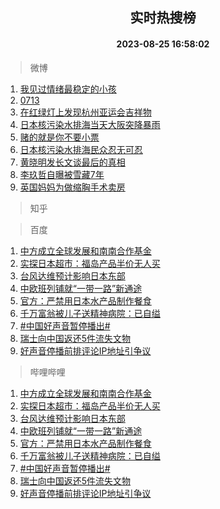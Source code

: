 <div align="center"><h2>实时热搜榜</h2><h4>2023-08-25 16:58:02</h4></div>

> 微博  

1. [我见过情绪最稳定的小孩](https://s.weibo.com/weibo?q=%E6%88%91%E8%A7%81%E8%BF%87%E6%83%85%E7%BB%AA%E6%9C%80%E7%A8%B3%E5%AE%9A%E7%9A%84%E5%B0%8F%E5%AD%A9&t=31&band_rank=1&Refer=top)<br />
2. [0713](https://s.weibo.com/weibo?q=0713&t=31&band_rank=2&Refer=top)<br />
3. [在红绿灯上发现杭州亚运会吉祥物](https://s.weibo.com/weibo?q=%23%E5%9C%A8%E7%BA%A2%E7%BB%BF%E7%81%AF%E4%B8%8A%E5%8F%91%E7%8E%B0%E6%9D%AD%E5%B7%9E%E4%BA%9A%E8%BF%90%E4%BC%9A%E5%90%89%E7%A5%A5%E7%89%A9%23&t=31&band_rank=3&Refer=top)<br />
4. [日本核污染水排海当天大阪突降暴雨](https://s.weibo.com/weibo?q=%23%E6%97%A5%E6%9C%AC%E6%A0%B8%E6%B1%A1%E6%9F%93%E6%B0%B4%E6%8E%92%E6%B5%B7%E5%BD%93%E5%A4%A9%E5%A4%A7%E9%98%AA%E7%AA%81%E9%99%8D%E6%9A%B4%E9%9B%A8%23&t=31&band_rank=4&Refer=top)<br />
5. [赌的就是你不要小票](https://s.weibo.com/weibo?q=%23%E8%B5%8C%E7%9A%84%E5%B0%B1%E6%98%AF%E4%BD%A0%E4%B8%8D%E8%A6%81%E5%B0%8F%E7%A5%A8%23&t=31&band_rank=5&Refer=top)<br />
6. [日本核污染水排海民众忍无可忍](https://s.weibo.com/weibo?q=%23%E6%97%A5%E6%9C%AC%E6%A0%B8%E6%B1%A1%E6%9F%93%E6%B0%B4%E6%8E%92%E6%B5%B7%E6%B0%91%E4%BC%97%E5%BF%8D%E6%97%A0%E5%8F%AF%E5%BF%8D%23&t=31&band_rank=6&Refer=top)<br />
7. [黄晓明发长文谈最后的真相](https://s.weibo.com/weibo?q=%23%E9%BB%84%E6%99%93%E6%98%8E%E5%8F%91%E9%95%BF%E6%96%87%E8%B0%88%E6%9C%80%E5%90%8E%E7%9A%84%E7%9C%9F%E7%9B%B8%23&t=31&band_rank=7&Refer=top)<br />
8. [李玖哲自曝被雪藏7年](https://s.weibo.com/weibo?q=%23%E6%9D%8E%E7%8E%96%E5%93%B2%E8%87%AA%E6%9B%9D%E8%A2%AB%E9%9B%AA%E8%97%8F7%E5%B9%B4%23&t=31&band_rank=8&Refer=top)<br />
9. [英国妈妈为做缩胸手术卖房](https://s.weibo.com/weibo?q=%E8%8B%B1%E5%9B%BD%E5%A6%88%E5%A6%88%E4%B8%BA%E5%81%9A%E7%BC%A9%E8%83%B8%E6%89%8B%E6%9C%AF%E5%8D%96%E6%88%BF&t=31&band_rank=9&Refer=top)<br />

> 知乎  


> 百度  

1. [中方成立全球发展和南南合作基金](https://www.baidu.com/s?wd=%E4%B8%AD%E6%96%B9%E6%88%90%E7%AB%8B%E5%85%A8%E7%90%83%E5%8F%91%E5%B1%95%E5%92%8C%E5%8D%97%E5%8D%97%E5%90%88%E4%BD%9C%E5%9F%BA%E9%87%91&sa=fyb_news&rsv_dl=fyb_news)<br />
2. [实探日本超市：福岛产品半价无人买](https://www.baidu.com/s?wd=%E5%AE%9E%E6%8E%A2%E6%97%A5%E6%9C%AC%E8%B6%85%E5%B8%82%EF%BC%9A%E7%A6%8F%E5%B2%9B%E4%BA%A7%E5%93%81%E5%8D%8A%E4%BB%B7%E6%97%A0%E4%BA%BA%E4%B9%B0&sa=fyb_news&rsv_dl=fyb_news)<br />
3. [台风达维预计影响日本东部](https://www.baidu.com/s?wd=%E5%8F%B0%E9%A3%8E%E8%BE%BE%E7%BB%B4%E9%A2%84%E8%AE%A1%E5%BD%B1%E5%93%8D%E6%97%A5%E6%9C%AC%E4%B8%9C%E9%83%A8&sa=fyb_news&rsv_dl=fyb_news)<br />
4. [中欧班列铺就“一带一路”新通途](https://www.baidu.com/s?wd=%E4%B8%AD%E6%AC%A7%E7%8F%AD%E5%88%97%E9%93%BA%E5%B0%B1%E2%80%9C%E4%B8%80%E5%B8%A6%E4%B8%80%E8%B7%AF%E2%80%9D%E6%96%B0%E9%80%9A%E9%80%94&sa=fyb_news&rsv_dl=fyb_news)<br />
5. [官方：严禁用日本水产品制作餐食](https://www.baidu.com/s?wd=%E5%AE%98%E6%96%B9%EF%BC%9A%E4%B8%A5%E7%A6%81%E7%94%A8%E6%97%A5%E6%9C%AC%E6%B0%B4%E4%BA%A7%E5%93%81%E5%88%B6%E4%BD%9C%E9%A4%90%E9%A3%9F&sa=fyb_news&rsv_dl=fyb_news)<br />
6. [千万富翁被儿子送精神病院：已自缢](https://www.baidu.com/s?wd=%E5%8D%83%E4%B8%87%E5%AF%8C%E7%BF%81%E8%A2%AB%E5%84%BF%E5%AD%90%E9%80%81%E7%B2%BE%E7%A5%9E%E7%97%85%E9%99%A2%EF%BC%9A%E5%B7%B2%E8%87%AA%E7%BC%A2&sa=fyb_news&rsv_dl=fyb_news)<br />
7. [#中国好声音暂停播出#](https://www.baidu.com/s?wd=%23%E4%B8%AD%E5%9B%BD%E5%A5%BD%E5%A3%B0%E9%9F%B3%E6%9A%82%E5%81%9C%E6%92%AD%E5%87%BA%23&sa=fyb_news&rsv_dl=fyb_news)<br />
8. [瑞士向中国返还5件流失文物](https://www.baidu.com/s?wd=%E7%91%9E%E5%A3%AB%E5%90%91%E4%B8%AD%E5%9B%BD%E8%BF%94%E8%BF%985%E4%BB%B6%E6%B5%81%E5%A4%B1%E6%96%87%E7%89%A9&sa=fyb_news&rsv_dl=fyb_news)<br />
9. [好声音停播前排评论IP地址引争议](https://www.baidu.com/s?wd=%E5%A5%BD%E5%A3%B0%E9%9F%B3%E5%81%9C%E6%92%AD%E5%89%8D%E6%8E%92%E8%AF%84%E8%AE%BAIP%E5%9C%B0%E5%9D%80%E5%BC%95%E4%BA%89%E8%AE%AE&sa=fyb_news&rsv_dl=fyb_news)<br />

> 哔哩哔哩  

1. [中方成立全球发展和南南合作基金](https://www.baidu.com/s?wd=%E4%B8%AD%E6%96%B9%E6%88%90%E7%AB%8B%E5%85%A8%E7%90%83%E5%8F%91%E5%B1%95%E5%92%8C%E5%8D%97%E5%8D%97%E5%90%88%E4%BD%9C%E5%9F%BA%E9%87%91&sa=fyb_news&rsv_dl=fyb_news)<br />
2. [实探日本超市：福岛产品半价无人买](https://www.baidu.com/s?wd=%E5%AE%9E%E6%8E%A2%E6%97%A5%E6%9C%AC%E8%B6%85%E5%B8%82%EF%BC%9A%E7%A6%8F%E5%B2%9B%E4%BA%A7%E5%93%81%E5%8D%8A%E4%BB%B7%E6%97%A0%E4%BA%BA%E4%B9%B0&sa=fyb_news&rsv_dl=fyb_news)<br />
3. [台风达维预计影响日本东部](https://www.baidu.com/s?wd=%E5%8F%B0%E9%A3%8E%E8%BE%BE%E7%BB%B4%E9%A2%84%E8%AE%A1%E5%BD%B1%E5%93%8D%E6%97%A5%E6%9C%AC%E4%B8%9C%E9%83%A8&sa=fyb_news&rsv_dl=fyb_news)<br />
4. [中欧班列铺就“一带一路”新通途](https://www.baidu.com/s?wd=%E4%B8%AD%E6%AC%A7%E7%8F%AD%E5%88%97%E9%93%BA%E5%B0%B1%E2%80%9C%E4%B8%80%E5%B8%A6%E4%B8%80%E8%B7%AF%E2%80%9D%E6%96%B0%E9%80%9A%E9%80%94&sa=fyb_news&rsv_dl=fyb_news)<br />
5. [官方：严禁用日本水产品制作餐食](https://www.baidu.com/s?wd=%E5%AE%98%E6%96%B9%EF%BC%9A%E4%B8%A5%E7%A6%81%E7%94%A8%E6%97%A5%E6%9C%AC%E6%B0%B4%E4%BA%A7%E5%93%81%E5%88%B6%E4%BD%9C%E9%A4%90%E9%A3%9F&sa=fyb_news&rsv_dl=fyb_news)<br />
6. [千万富翁被儿子送精神病院：已自缢](https://www.baidu.com/s?wd=%E5%8D%83%E4%B8%87%E5%AF%8C%E7%BF%81%E8%A2%AB%E5%84%BF%E5%AD%90%E9%80%81%E7%B2%BE%E7%A5%9E%E7%97%85%E9%99%A2%EF%BC%9A%E5%B7%B2%E8%87%AA%E7%BC%A2&sa=fyb_news&rsv_dl=fyb_news)<br />
7. [#中国好声音暂停播出#](https://www.baidu.com/s?wd=%23%E4%B8%AD%E5%9B%BD%E5%A5%BD%E5%A3%B0%E9%9F%B3%E6%9A%82%E5%81%9C%E6%92%AD%E5%87%BA%23&sa=fyb_news&rsv_dl=fyb_news)<br />
8. [瑞士向中国返还5件流失文物](https://www.baidu.com/s?wd=%E7%91%9E%E5%A3%AB%E5%90%91%E4%B8%AD%E5%9B%BD%E8%BF%94%E8%BF%985%E4%BB%B6%E6%B5%81%E5%A4%B1%E6%96%87%E7%89%A9&sa=fyb_news&rsv_dl=fyb_news)<br />
9. [好声音停播前排评论IP地址引争议](https://www.baidu.com/s?wd=%E5%A5%BD%E5%A3%B0%E9%9F%B3%E5%81%9C%E6%92%AD%E5%89%8D%E6%8E%92%E8%AF%84%E8%AE%BAIP%E5%9C%B0%E5%9D%80%E5%BC%95%E4%BA%89%E8%AE%AE&sa=fyb_news&rsv_dl=fyb_news)<br />
